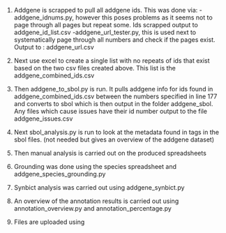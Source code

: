 1. Addgene is scrapped to pull all addgene ids. This was done via:
-addgene_idnums.py, however this poses problems as it seems not to page through all pages but repeat some. Ids scrapped output to addgene_id_list.csv
-addgene_url_tester.py, this is used next to systematically page through all numbers and check if the pages exist. Output to : addgene_url.csv

2. Next use excel to create a single list with no repeats of ids that exist based on the two csv files created above. This list is the addgene_combined_ids.csv

3. Then addgene_to_sbol.py is run. It pulls addgene info for ids found in addgene_combined_ids.csv between the numbers specified in line 177 and converts to sbol which is then output in the folder addgene_sbol. Any files which cause issues have their id number output to the file addgene_issues.csv

4. Next sbol_analysis.py is run to look at the metadata found in tags in the sbol files. (not needed but gives an overview of the addgene dataset)

5. Then manual analysis is carried out on the produced spreadsheets

6. Grounding was done using the species spreadsheet and addgene_species_grounding.py

7. Synbict analysis was carried out using addgene_synbict.py

8. An overview of the annotation results is carried out using annotation_overview.py and annotation_percentage.py

9. Files are uploaded using